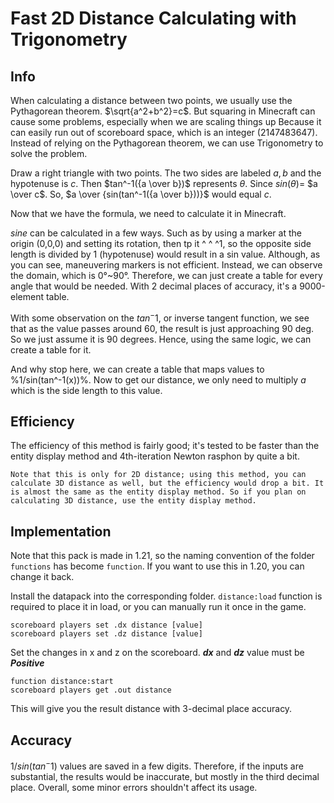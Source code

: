 Fast 2D Distance Calculating with Trigonometry
====================
## Info
When calculating a distance between two points, we usually use the Pythagorean theorem. $\sqrt{a^2+b^2}=c$.
But squaring in Minecraft can cause some problems, especially when we are scaling things up
Because it can easily run out of scoreboard space, which is an integer (2147483647).
Instead of relying on the Pythagorean theorem, we can use Trigonometry to solve the problem.

Draw a right triangle with two points. The two sides are labeled $a,b$ and the hypotenuse is $c$. Then $tan^-1({a \over b})$ represents $θ$. Since $sin(θ)$= $a \over c$.
So, $a \over {sin(tan^-1({a \over b}))}$ would equal $c$.

Now that we have the formula, we need to calculate it in Minecraft.

$sine$ can be calculated in a few ways. Such as by using a marker at the origin (0,0,0) and setting its rotation, then tp it ^ ^ ^1, so the opposite side length is divided by 1 (hypotenuse)
would result in a sin value. Although, as you can see, maneuvering markers is not efficient. Instead, we can observe the domain, which is 0°~90°. Therefore, we can just create a table for every angle that would be needed. With 2 decimal places of accuracy, it's a 9000-element table.

With some observation on the $tan^-1$, or inverse tangent function, we see that as the value passes around 60, the result is just approaching 90 deg. So we just assume it is 90 degrees.
Hence, using the same logic, we can create a table for it.

And why stop here, we can create a table that maps values to %1/sin(tan^-1(x))%. Now to get our distance, we only need to multiply $a$ which is the side length to this value.

## Efficiency

The efficiency of this method is fairly good; it's tested to be faster than the entity display method and 4th-iteration Newton rasphon by quite a bit.

`Note that this is only for 2D distance; using this method, you can calculate 3D distance as well, but the efficiency would drop a bit. It is almost the same as the entity display method.
So if you plan on calculating 3D distance, use the entity display method. `

## Implementation
Note that this pack is made in 1.21, so the naming convention of the folder `functions` has become `function`. If you want to use this in 1.20, you can change it back.

Install the datapack into the corresponding folder.
`distance:load` function is required to place it in load, or you can manually run it once in the game.
```
scoreboard players set .dx distance [value]
scoreboard players set .dz distance [value]
```
Set the changes in x and z on the scoreboard.
***dx*** and ***dz*** value must be ***Positive***
```
function distance:start
scoreboard players get .out distance
```
This will give you the result distance with 3-decimal place accuracy.

## Accuracy
$1/sin(tan^-1)$ values are saved in a few digits. Therefore, if the inputs are substantial, the results would be inaccurate, but mostly in the third decimal place.
Overall, some minor errors shouldn't affect its usage.
